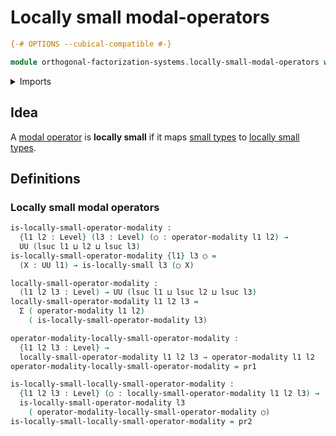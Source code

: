 # Locally small modal-operators

```agda
{-# OPTIONS --cubical-compatible #-}

module orthogonal-factorization-systems.locally-small-modal-operators where
```

<details><summary>Imports</summary>

```agda
open import foundation.dependent-pair-types
open import foundation.locally-small-types
open import foundation.universe-levels

open import orthogonal-factorization-systems.modal-operators
```

</details>

## Idea

A [modal operator](orthogonal-factorization-systems.modal-operators.md) is
**locally small** if it maps [small types](foundation.small-types.md) to
[locally small types](foundation.locally-small-types.md).

## Definitions

### Locally small modal operators

```agda
is-locally-small-operator-modality :
  {l1 l2 : Level} (l3 : Level) (○ : operator-modality l1 l2) →
  UU (lsuc l1 ⊔ l2 ⊔ lsuc l3)
is-locally-small-operator-modality {l1} l3 ○ =
  (X : UU l1) → is-locally-small l3 (○ X)

locally-small-operator-modality :
  (l1 l2 l3 : Level) → UU (lsuc l1 ⊔ lsuc l2 ⊔ lsuc l3)
locally-small-operator-modality l1 l2 l3 =
  Σ ( operator-modality l1 l2)
    ( is-locally-small-operator-modality l3)

operator-modality-locally-small-operator-modality :
  {l1 l2 l3 : Level} →
  locally-small-operator-modality l1 l2 l3 → operator-modality l1 l2
operator-modality-locally-small-operator-modality = pr1

is-locally-small-locally-small-operator-modality :
  {l1 l2 l3 : Level} (○ : locally-small-operator-modality l1 l2 l3) →
  is-locally-small-operator-modality l3
    ( operator-modality-locally-small-operator-modality ○)
is-locally-small-locally-small-operator-modality = pr2
```
